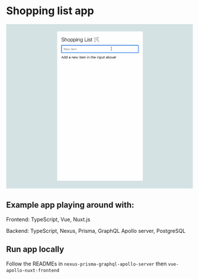 # Shopping list app

![Demo](/demo.gif)

## Example app playing around with:

Frontend: TypeScript, Vue, Nuxt.js

Backend: TypeScript, Nexus, Prisma, GraphQL Apollo server, PostgreSQL

## Run app locally

Follow the READMEs in `nexus-prisma-graphql-apollo-server` then `vue-apollo-nuxt-frontend`